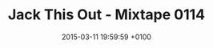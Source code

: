 ---
layout: post
title: "Jack This Out - Mixtape 0114"
date: 2015-03-11 19:59:59 +0100
track_id: 131218104
track_url: https://soundcloud.com/mathias-r/jack-this-out-mixtape-0114
---